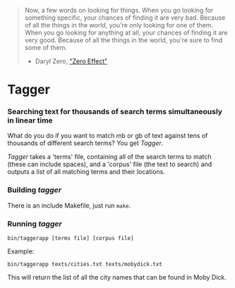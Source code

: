 > Now, a few words on looking for things. When you go looking for something specific, your chances of finding it are very bad. Because of all the things in the world, you're only looking for one of them. When you go looking for anything at all, your chances of finding it are very good. Because of all the things in the world, you're sure to find some of them.
>- Daryl Zero, ["Zero Effect"](https://www.imdb.com/title/tt0120906/)



# Tagger
### Searching text for thousands of search terms simultaneously in linear time
  
  
What do you do if you want to match mb or gb of text against tens of thousands of different search terms?  You get *Tagger*.

*Tagger* takes a 'terms' file, containing all of the search terms to match (these can include spaces), and a 'corpus' file (the text to search) and outputs a list of all matching terms and their locations.


### Building *tagger*

There is an include Makefile, just run `make`.

   
### Running *tagger*

`bin/taggerapp [terms file] [corpus file]`

Example: 
  
`bin/taggerapp texts/cities.txt texts/mobydick.txt`

This will return the list of all the city names that can be found in Moby Dick.
